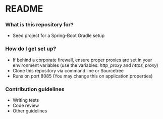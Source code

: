 # README #

### What is this repository for? ###

* Seed project for a Spring-Boot Gradle setup

### How do I get set up? ###

* If behind a corporate firewall, ensure proper proxies are set in your environment variables (use the variables: *http_proxy* and *https_proxy*)
* Clone this repository via command line or Sourcetree
* Runs on port 8085 (You may change this on application.properties)

### Contribution guidelines ###

* Writing tests
* Code review
* Other guidelines
